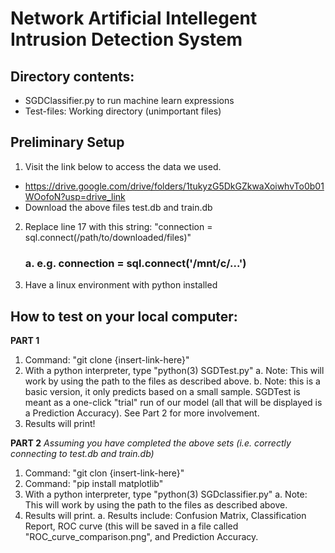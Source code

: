 # Network Artificial Intellegent Intrusion Detection System
## Directory contents:
* SGDClassifier.py to run machine learn expressions
* Test-files: Working directory (unimportant files)
## Preliminary Setup
1. Visit the link below to access the data we used.
* https://drive.google.com/drive/folders/1tukyzG5DkGZkwaXoiwhvTo0b01WOofoN?usp=drive_link
* Download the above files test.db and train.db 
2. Replace line 17 with this string: "connection = sql.connect(/path/to/downloaded/files)"
   ### a. e.g. connection = sql.connect('/mnt/c/...')
4. Have a linux environment with python installed

## How to test on your local computer:

**PART 1**
1. Command: "git clone {insert-link-here}"
2. With a python interpreter, type "python(3) SGDTest.py"
    a. Note: This will work by using the path to the files as described above.
    b. Note: this is a basic version, it only predicts based on a small sample. SGDTest is meant as a one-click "trial" run of our model (all that will be displayed is a Prediction Accuracy). See Part 2 for more involvement.
4. Results will print!

**PART 2**
_Assuming you have completed the above sets (i.e. correctly connecting to test.db and train.db)_
1. Command: "git clon {insert-link-here}"
2. Command: "pip install matplotlib"
3. With a python interpreter, type "python(3) SGDclassifier.py"
    a. Note: This will work by using the path to the files as described above.
4. Results will print.
    a. Results include: Confusion Matrix, Classification Report, ROC curve (this will be saved in a file called "ROC_curve_comparison.png", and Prediction Accuracy.


